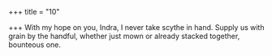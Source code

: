 +++
title = "10"

+++
With my hope on you, Indra, I never take scythe in hand.
Supply us with grain by the handful, whether just mown or already
stacked together, bounteous one.